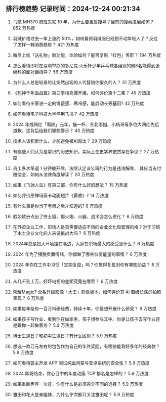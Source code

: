 
## 排行榜趋势 记录时间：2024-12-24 00:21:34
  
  1. 马航 MH370 航班失联 10 年，为什么要重启搜寻？目前的搜索进展如何？ 852 万热度
    
  2. 羽绒价格过去一年上涨约 50%，如何看待羽绒服已经割不动年轻人了？反应了怎样一种消费趋势？ 421 万热度
    
  3. 微信上线「送礼物」新功能，体验如何？能否复制「红包」传奇？ 194 万热度
    
  4. 怎么看待即将在深圳举办的多尼克·火乐杯少年乒乓球各组别的前8名能得到张继科的面对面指导？ 56 万热度
    
  5. 为什么人总是轻易的让突然出现的人代替陪你很久的人？ 51 万热度
    
  6. 《死神千年血战篇》第三季相克谭开播，如何评价第十二集？ 45 万热度
    
  7. 如何看待专家说一定的饥饿感、寒冷感，能启动长寿基因? 42 万热度
    
  8. 如何看待电子科技大学停用飞书？ 42 万热度
    
  9. 2024 年成网红「塌房」元年，猫一杯、东北雨姐、小杨哥等多位大网红先后道歉，这背后给我们哪些警示？ 40 万热度
    
  10. 技术人该积累什么，才能避免被AI淘汰？ 29 万热度
    
  11. 有哪些人们认为是常识的历史知识，实际上在史学界依然存在争议？ 27 万热度
    
  12. 员工多次早退 1 分钟被开除，法院认定该公司的行为是违法解除， 其应当支付赔偿金，如何从法律角度解读？ 20 万热度
    
  13. 如果《飞驰人生》有第三部，你有什么好的想法？ 15 万热度
    
  14. 如何评价原神玛薇卡动画短片《黄昏》? 14 万热度
    
  15. 有什么事是你当了老师之后才知道的? 6 万热度
    
  16. 假如欧洲点出了夯土墙，那火炮、火器、战术会怎么进化？ 6 万热度
    
  17. 在外资企业工作，职场人是否需要适应不同的企业文化和管理风格？对于习惯了本土企业文化的人来说挑战大吗？ 6 万热度
    
  18. 2024年总是把大环境挂在嘴边，大家在职场最大的感受是什么？ 6 万热度
    
  19. 2024 年为了摆脱负面情绪，你都做了哪些恢复能量的事情？ 6 万热度
    
  20. 2024 年你在工作中习惯「定期复盘」吗？你觉得复盘对你有哪些助益？ 6 万热度
    
  21. 从几千到上万，好坏电视的差距究竟在哪里？ 6 万热度
    
  22. 荣耀Magic7 全系升级影像「大王」影像版本，如何评价其 AI 超级长焦的拍照表现？ 6 万热度
    
  23. 如果每年给你一百万科研经费，持续十年，你最想开展什么研究？ 6 万热度
    
  24. 如果孩子写作业，看到你在做家务，孩子想参与其中。你是让孩子去写作业还是跟你一起做家务？ 5.9 万热度
    
  25. 博士生混日子和初中生混日子有什么区别？ 5.9 万热度
    
  26. 想选一款万元左右的包包作为自己的年终奖励，有哪些能背好多年的经典款？ 5.9 万热度
    
  27. 如何看待答主开发 APP 测试纯血鸿蒙与安卓系统的安全性？ 5.9 万热度
    
  28. 2024 即将结束，你心目中的年度动画 TOP 排名是怎样的？ 5.9 万热度
    
  29. 如果重新再养一次娃，你有什么是必须完全不同的选择？ 5.9 万热度
    
  30. 雏田和花火是亲姐妹，为什么宁次都只关注雏田呢？ 5.9 万热度
    